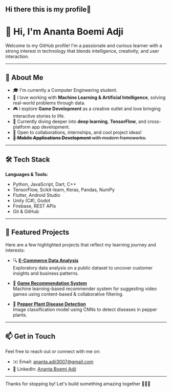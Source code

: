 ## Hi there this is my profile👋

# 👋 Hi, I'm Ananta Boemi Adji

Welcome to my GitHub profile! I'm a passionate and curious learner with a strong interest in technology that blends intelligence, creativity, and user interaction.

---

## 🚀 About Me

- 🎓 I'm currently a Computer Engineering student.
- 🤖 I love working with **Machine Learning & Artificial Intelligence**, solving real-world problems through data.
- 🎮 I explore **Game Development** as a creative outlet and love bringing interactive stories to life.
- 🌱 Currently diving deeper into **deep learning**, **TensorFlow**, and cross-platform app development.
- 💼 Open to collaborations, internships, and cool project ideas!
- ~~📱 **Mobile Applications Development** with modern frameworks.~~

---

## 🛠️ Tech Stack

**Languages & Tools:**
- Python, JavaScript, Dart, C++
- TensorFlow, Scikit-learn, Keras, Pandas, NumPy
- Flutter, Android Studio
- Unity (C#), Godot
- Firebase, REST APIs
- Git & GitHub

---

## 📌 Featured Projects

Here are a few highlighted projects that reflect my learning journey and interests:

- 🔍 **[E-Commerce Data Analysis](https://github.com/Nanta07/ecommerce-dashboard-streamlit)**  
  Exploratory data analysis on a public dataset to uncover customer insights and business patterns.

- 🧠 **[Game Recommendation System](https://github.com/Nanta07/game-recommendation-system)**  
  Machine learning-based recommender system for suggesting video games using content-based & collaborative filtering.

- 🌱 **[Pepper Plant Disease Detection](https://github.com/Nanta07/image-classification)**  
  Image classification model using CNNs to detect diseases in pepper plants.

---

## 📫 Get in Touch

Feel free to reach out or connect with me on:

- ✉️ Email: [ananta.adji3007@gmail.com](mailto:ananta.adji3007@gmail.com)
- 💼 LinkedIn: [Ananta Boemi Adji](https://www.linkedin.com/in/ananta-boemi-adji/)

---

Thanks for stopping by! Let's build something amazing together 👨‍💻✨
```
